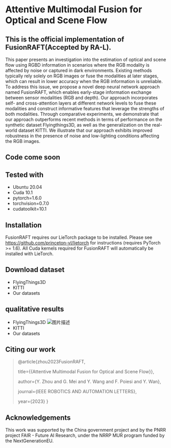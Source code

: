 
# Attentive Multimodal Fusion for Optical and Scene Flow
## This is the official implementation of FusionRAFT(Accepted by RA-L).

This paper presents an investigation into the estimation of optical and scene flow using RGBD information in scenarios where the RGB modality is affected by noise or captured in dark environments. Existing methods typically rely solely on RGB images or fuse the modalities at later stages, which can result in lower accuracy when the RGB information is unreliable. To address this issue, we propose a novel deep neural network approach named FusionRAFT, which enables early-stage information exchange between sensor modalities (RGB and depth). Our approach incorporates self- and cross-attention layers at different network levels to fuse these modalities and construct informative features that leverage the strengths of both modalities. Through comparative experiments, we demonstrate that our approach outperforms recent methods in terms of performance on the synthetic dataset Flyingthings3D, as well as the generalization on the real-world dataset KITTI. We illustrate that our approach exhibits improved robustness in the presence of noise and low-lighting conditions affecting the RGB images.
## Code come soon
## Tested with
* Ubuntu 20.04
* Cuda 10.1
* pytorch=1.6.0
* torchvision=0.7.0
* cudatoolkit=10.1
## Installation
FusionRAFT requires our LieTorch package to be installed. Please see https://github.com/princeton-vl/lietorch for instructions (requires PyTorch >= 1.6). All Cuda kernels required for FusionRAFT will automatically be installed with LieTorch.
## Download dataset
* FlyingThings3D
* KITTI
* Our datasets
## qualitative results 
* FlyingThings3D
![图片描述](images/your_image.jpg)
* KITTI
* Our datasets
## Citing our work
<blockquote>
@article{zhou2023FusionRAFT,

  title={{Attentive Multimodal Fusion for Optical and Scene Flow}},

  author={Y. Zhou and G. Mei and Y. Wang and F. Poiesi and Y. Wan},

  journal={IEEE ROBOTICS AND AUTOMATION LETTERS},

  year={2023}
}
</blockquote>

## Acknowledgements
This work was supported by the China government project and by the PNRR project FAIR - Future AI Research, under the NRRP MUR program funded by the NextGenerationEU.
